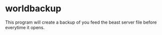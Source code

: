 worldbackup
===========

This program will create a backup of you feed the beast server file before everytime it opens.
